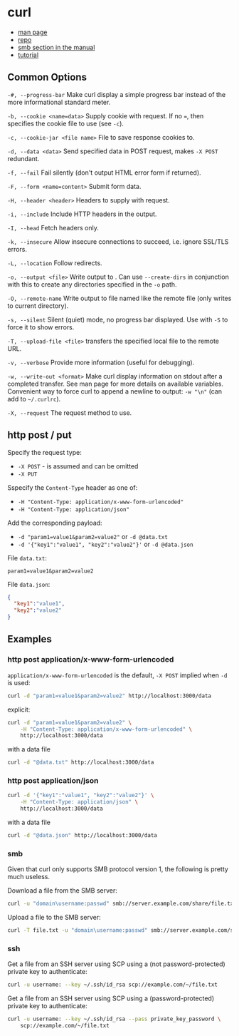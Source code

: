 # curl

* [man page](https://man7.org/linux/man-pages/man1/curl.1.html)
* [repo](https://github.com/curl/curl/)
* [smb section in the manual](https://github.com/curl/curl/blob/master/docs/MANUAL.md#smb--smbs)
* [tutorial](https://curl.se/docs/tutorial.html)

## Common Options

`-#, --progress-bar` Make curl display a simple progress bar instead of the more
informational standard meter.

`-b, --cookie <name=data>` Supply cookie with request. If no `=`, then specifies
the cookie file to use (see `-c`).

`-c, --cookie-jar <file name>` File to save response cookies to.

`-d, --data <data>` Send specified data in POST request, makes `-X POST`
redundant.

`-f, --fail` Fail silently (don't output HTML error form if returned).

`-F, --form <name=content>` Submit form data.

`-H, --header <header>` Headers to supply with request.

`-i, --include` Include HTTP headers in the output.

`-I, --head` Fetch headers only.

`-k, --insecure` Allow insecure connections to succeed, i.e. ignore SSL/TLS errors.

`-L, --location` Follow redirects.

`-o, --output <file>` Write output to <file>. Can use `--create-dirs` in
conjunction with this to create any directories specified in the `-o` path.

`-O, --remote-name` Write output to file named like the remote file
(only writes to current directory).

`-s, --silent` Silent (quiet) mode, no progress bar displayed. Use with `-S` to
force it to show errors.

`-T, --upload-file <file>` transfers the specified local file to the remote URL.

`-v, --verbose` Provide more information (useful for debugging).

`-w, --write-out <format>` Make curl display information on stdout after a
completed transfer. See man page for more details on available variables.
Convenient way to force curl to append a newline to output: `-w "\n"`
(can add to `~/.curlrc`).

`-X, --request` The request method to use.

## http post / put

Specify the request type:

 * `-X POST` - is assumed and can be omitted
 * `-X PUT`

Sspecify the `Content-Type` header as one of:

  * `-H "Content-Type: application/x-www-form-urlencoded"`
  * `-H "Content-Type: application/json"`

Add the corresponding payload:

  * `-d "param1=value1&param2=value2"` or `-d @data.txt`
  * `-d '{"key1":"value1", "key2":"value2"}'` or `-d @data.json`

File `data.txt`:
```
param1=value1&param2=value2
```

File `data.json`:
```json
{
  "key1":"value1",
  "key2":"value2"
}
```

## Examples

### http post application/x-www-form-urlencoded

`application/x-www-form-urlencoded` is the default, `-X POST` implied when `-d`
is used:

```sh
curl -d "param1=value1&param2=value2" http://localhost:3000/data
```
explicit:

```sh
curl -d "param1=value1&param2=value2" \
    -H "Content-Type: application/x-www-form-urlencoded" \
    http://localhost:3000/data
```
with a data file

```sh
curl -d "@data.txt" http://localhost:3000/data
```

### http post application/json

```sh
curl -d '{"key1":"value1", "key2":"value2"}' \
    -H "Content-Type: application/json" \
    http://localhost:3000/data
```

with a data file

```sh
curl -d "@data.json" http://localhost:3000/data
```

### smb

Given that curl only supports SMB protocol version 1, the following is pretty
much useless.

Download a file from the SMB server:
```sh
curl -u "domain\username:passwd" smb://server.example.com/share/file.txt
```

Upload a file to the SMB server:
```sh
curl -T file.txt -u "domain\username:passwd" smb://server.example.com/share/
```

### ssh

Get a file from an SSH server using SCP using a (not password-protected) private
key to authenticate:

```sh
curl -u username: --key ~/.ssh/id_rsa scp://example.com/~/file.txt
```

Get a file from an SSH server using SCP using a (password-protected) private key
to authenticate:

```sh
curl -u username: --key ~/.ssh/id_rsa --pass private_key_password \
    scp://example.com/~/file.txt
```
